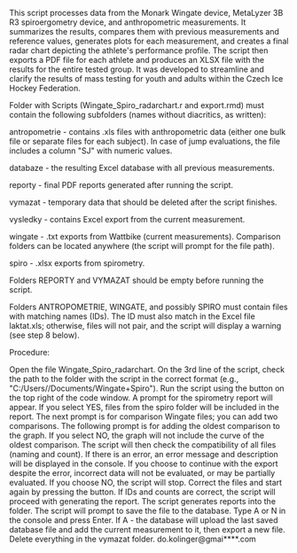 This script processes data from the Monark Wingate device, MetaLyzer 3B R3 spiroergometry device, and anthropometric measurements. It summarizes the results, compares them with previous measurements and reference values, generates plots for each measurement, and creates a final radar chart depicting the athlete's performance profile. The script then exports a PDF file for each athlete and produces an XLSX file with the results for the entire tested group. It was developed to streamline and clarify the results of mass testing for youth and adults within the Czech Ice Hockey Federation.

Folder with Scripts (Wingate_Spiro_radarchart.r and export.rmd) must contain the following subfolders (names without diacritics, as written):

antropometrie - contains .xls files with anthropometric data (either one bulk file or separate files for each subject). In case of jump evaluations, the file includes a column "SJ" with numeric values.

databaze - the resulting Excel database with all previous measurements.

reporty - final PDF reports generated after running the script.

vymazat - temporary data that should be deleted after the script finishes.

vysledky - contains Excel export from the current measurement.

wingate - .txt exports from Wattbike (current measurements). Comparison folders can be located anywhere (the script will prompt for the file path).

spiro - .xlsx exports from spirometry.

Folders REPORTY and VYMAZAT should be empty before running the script.

Folders ANTROPOMETRIE, WINGATE, and possibly SPIRO must contain files with matching names (IDs). The ID must also match in the Excel file laktat.xls; otherwise, files will not pair, and the script will display a warning (see step 8 below).

Procedure:

Open the file Wingate_Spiro_radarchart.
On the 3rd line of the script, check the path to the folder with the script in the correct format (e.g., "C:/Users//Documents/Wingate+Spiro").
Run the script using the button on the top right of the code window.
A prompt for the spirometry report will appear. If you select YES, files from the spiro folder will be included in the report.
The next prompt is for comparison Wingate files; you can add two comparisons.
The following prompt is for adding the oldest comparison to the graph. If you select NO, the graph will not include the curve of the oldest comparison.
The script will then check the compatibility of all files (naming and count). If there is an error, an error message and description will be displayed in the console.
If you choose to continue with the export despite the error, incorrect data will not be evaluated, or may be partially evaluated. If you choose NO, the script will stop. Correct the files and start again by pressing the button.
If IDs and counts are correct, the script will proceed with generating the report.
The script generates reports into the folder.
The script will prompt to save the file to the database. Type A or N in the console and press Enter.
If A - the database will upload the last saved database file and add the current measurement to it, then export a new file.
Delete everything in the vymazat folder.
do.kolinger@gmai****.com



